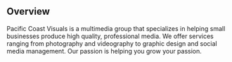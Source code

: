 
## Overview

Pacific Coast Visuals is a multimedia group that specializes in helping small businesses produce high quality, professional media. We offer services ranging from photography and videography to graphic design and social media management. Our passion is helping you grow your passion. 